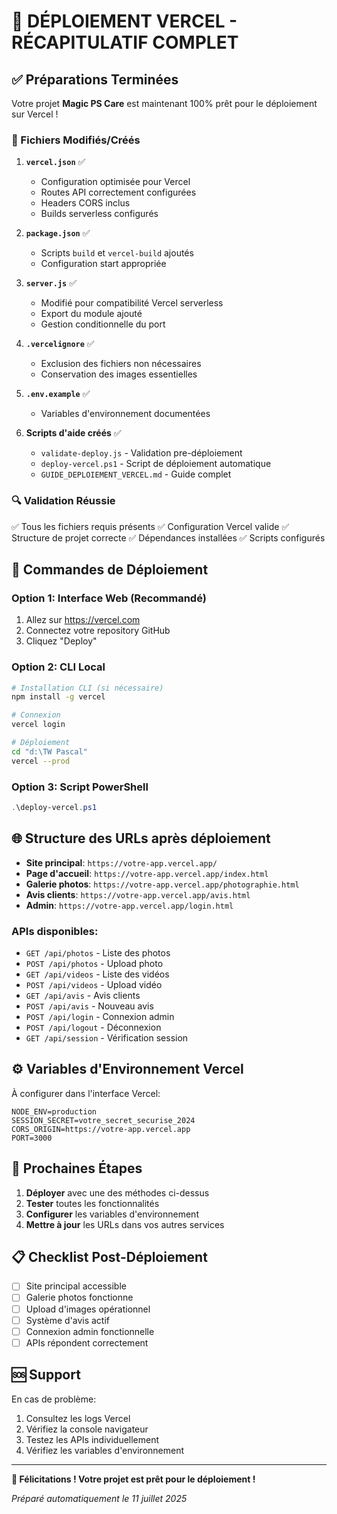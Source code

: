 # 🎉 DÉPLOIEMENT VERCEL - RÉCAPITULATIF COMPLET

## ✅ Préparations Terminées

Votre projet **Magic PS Care** est maintenant 100% prêt pour le déploiement sur Vercel !

### 📁 Fichiers Modifiés/Créés

1. **`vercel.json`** ✅
   - Configuration optimisée pour Vercel
   - Routes API correctement configurées
   - Headers CORS inclus
   - Builds serverless configurés

2. **`package.json`** ✅
   - Scripts `build` et `vercel-build` ajoutés
   - Configuration start appropriée

3. **`server.js`** ✅
   - Modifié pour compatibilité Vercel serverless
   - Export du module ajouté
   - Gestion conditionnelle du port

4. **`.vercelignore`** ✅
   - Exclusion des fichiers non nécessaires
   - Conservation des images essentielles

5. **`.env.example`** ✅
   - Variables d'environnement documentées

6. **Scripts d'aide créés** ✅
   - `validate-deploy.js` - Validation pre-déploiement
   - `deploy-vercel.ps1` - Script de déploiement automatique
   - `GUIDE_DEPLOIEMENT_VERCEL.md` - Guide complet

### 🔍 Validation Réussie

✅ Tous les fichiers requis présents
✅ Configuration Vercel valide
✅ Structure de projet correcte
✅ Dépendances installées
✅ Scripts configurés

## 🚀 Commandes de Déploiement

### Option 1: Interface Web (Recommandé)
1. Allez sur https://vercel.com
2. Connectez votre repository GitHub
3. Cliquez "Deploy"

### Option 2: CLI Local
```bash
# Installation CLI (si nécessaire)
npm install -g vercel

# Connexion
vercel login

# Déploiement
cd "d:\TW Pascal"
vercel --prod
```

### Option 3: Script PowerShell
```powershell
.\deploy-vercel.ps1
```

## 🌐 Structure des URLs après déploiement

- **Site principal**: `https://votre-app.vercel.app/`
- **Page d'accueil**: `https://votre-app.vercel.app/index.html`
- **Galerie photos**: `https://votre-app.vercel.app/photographie.html`
- **Avis clients**: `https://votre-app.vercel.app/avis.html`
- **Admin**: `https://votre-app.vercel.app/login.html`

### APIs disponibles:
- `GET /api/photos` - Liste des photos
- `POST /api/photos` - Upload photo
- `GET /api/videos` - Liste des vidéos
- `POST /api/videos` - Upload vidéo
- `GET /api/avis` - Avis clients
- `POST /api/avis` - Nouveau avis
- `POST /api/login` - Connexion admin
- `POST /api/logout` - Déconnexion
- `GET /api/session` - Vérification session

## ⚙️ Variables d'Environnement Vercel

À configurer dans l'interface Vercel:
```
NODE_ENV=production
SESSION_SECRET=votre_secret_securise_2024
CORS_ORIGIN=https://votre-app.vercel.app
PORT=3000
```

## 🎯 Prochaines Étapes

1. **Déployer** avec une des méthodes ci-dessus
2. **Tester** toutes les fonctionnalités
3. **Configurer** les variables d'environnement
4. **Mettre à jour** les URLs dans vos autres services

## 📋 Checklist Post-Déploiement

- [ ] Site principal accessible
- [ ] Galerie photos fonctionne
- [ ] Upload d'images opérationnel
- [ ] Système d'avis actif
- [ ] Connexion admin fonctionnelle
- [ ] APIs répondent correctement

## 🆘 Support

En cas de problème:
1. Consultez les logs Vercel
2. Vérifiez la console navigateur
3. Testez les APIs individuellement
4. Vérifiez les variables d'environnement

---

**🎉 Félicitations ! Votre projet est prêt pour le déploiement !**

*Préparé automatiquement le 11 juillet 2025*
